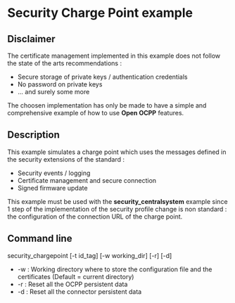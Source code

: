 # Security Charge Point example
## Disclaimer

The certificate management implemented in this example does not follow the state of the arts recommendations :

* Secure storage of private keys / authentication credentials
* No password on private keys
* ... and surely some more

The choosen implementation has only be made to have a simple and comprehensive example of how to use **Open OCPP** features.

## Description

This example simulates a charge point which uses the messages defined in the security extensions of the standard :

* Security events / logging
* Certificate management and secure connection
* Signed firmware update

This example must be used with the **security_centralsystem** example since 1 step of the implementation of the security profile change is non standard : the configuration of the connection URL of the charge point.

## Command line

security_chargepoint [-t id_tag] [-w working_dir] [-r] [-d]

* -w : Working directory where to store the configuration file and the certificates (Default = current directory)
* -r : Reset all the OCPP persistent data
* -d : Reset all the connector persistent data
